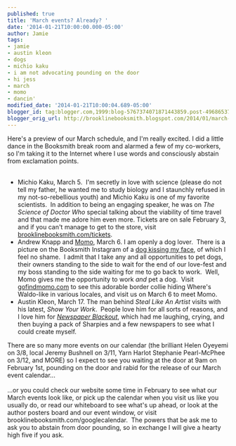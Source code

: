 ```yaml
---
published: true
title: 'March events? Already? '
date: '2014-01-21T10:00:00.000-05:00'
author: Jamie
tags:
- jamie
- austin kleon
- dogs
- michio kaku
- i am not advocating pounding on the door
- hi jess
- march
- momo
- dancin'
modified_date: '2014-01-21T10:00:04.689-05:00'
blogger_id: tag:blogger.com,1999:blog-5767374071871443859.post-496865378270556501
blogger_orig_url: http://brooklinebooksmith.blogspot.com/2014/01/march-events-already.html
---
```


Here's a preview of our March schedule, and I'm really excited. I did a little dance in the Booksmith break room and alarmed a few of my co-workers, so I'm taking it to the Internet where I use words and consciously abstain from exclamation points.<br /><br /><ul><li>Michio Kaku, March 5. &nbsp;I'm secretly in love with science (please do not tell my father, he wanted me to study biology and I staunchly refused in my not-so-rebellious youth) and Michio Kaku is one of my favorite scientists. &nbsp;In addition to being an engaging speaker, he was on <i>The Science of Doctor Who</i>&nbsp;special talking about the viability of time travel and that made me adore him even more.&nbsp;Tickets are on sale February 3, and if you can't manage to get to the store, visit <a href="http://brooklinebooksmith.com/tickets">brooklinebooksmith.com/tickets</a>.&nbsp;</li><li>Andrew Knapp and <a href="http://gofindmomo.com/" target="_blank">Momo</a>, March 6. I am openly a dog lover. &nbsp;There is a picture on the Booksmith Instagram of a <a href="http://instagram.com/p/Vea-bxylg8/" target="_blank">dog kissing my face</a>, of which I feel no shame. &nbsp;I admit that I take any and all opportunities to pet dogs, their owners standing to the side to wait for the end of our love-fest and my boss standing to the side waiting for me to go back to work. &nbsp;Well, Momo gives me the opportunity to work <i>and</i>&nbsp;pet a dog. &nbsp;Visit <a href="http://gofindmomo.com/">gofindmomo.com</a>&nbsp;to see this adorable border collie hiding Where's Waldo-like in various locales, and visit us on March 6 to meet Momo.&nbsp;</li><li>Austin Kleon, March 17. The man behind <i>Steal Like An Artist</i>&nbsp;visits with his latest, <i>Show Your Work</i>. &nbsp;People love him for all sorts of reasons, and I love him for <i><a href="http://austinkleon.com/category/newspaper-blackout-poems/" target="_blank">Newspaper Blackout</a></i>, which had me laughing, crying, and then buying a pack of Sharpies and a few newspapers to see what I could create myself.&nbsp;</li></ul><div>There are so many more events on our calendar (the brilliant Helen Oyeyemi on 3/8, local Jeremy Bushnell on 3/11, Yarn Harlot Stephanie Pearl-McPhee on 3/12, and MORE) so I expect to see you waiting at the door at 9am on February 1st, pounding on the door and rabid for the release of our March event calendar...</div><div><br /></div><div>...or you could check our website some time in February to see what our March events look like, or pick up the calendar when you visit us like you usually do, or read our whiteboard to see what's up ahead, or look at the author posters board and our event window, or visit brooklinebooksmith.com/googlecalendar. &nbsp;The powers that be ask me to ask you to abstain from door pounding, so in exchange I will give a hearty high five if you ask.&nbsp;</div>